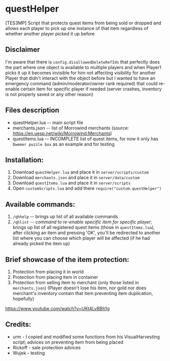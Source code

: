 # questHelper
[TES3MP] Script that protects quest items from being sold or dropped and allows each player to pick up one instance of that item regardless of whether another player picked it up before

## Disclaimer

I'm aware that there is ```config.disallowedDeleteRefIds``` that perfectly does the part where one object is available to multiple players and when Player1 picks it up it becomes invisible for him not affecting visibility for another Player that didn't interact with the object before but I wanted to have an emergency command (admin/moderator/owner rank required) that could re-enable certain item for specific player if needed (server crashes, inventory is not properly saved or any other reason) 

## Files description
- questHelper.lua -- main script file
- merchants.json -- list of Morrowind merchants (source: https://en.uesp.net/wiki/Morrowind:Merchants)
- questItems.lua -- INCOMPLETE list of quest items, for now it only has ```Dwemer puzzle box``` as an example and for testing

## Installation:

1. Download ```questHelper.lua``` and place it in ```server/scripts/custom```
2. Download ```merchants.json``` and place it in ```server/data/custom```
3. Download ```questItems.lua``` and place it in ```server/scripts```
4. Open ```customScripts.lua``` and add there ```require("custom.questHelper")```

## Available commands:

1. ```/qhhelp``` -- brings up list of all available commands
2. ```/qhlist``` -- *command to re-enable specific item for specific player*; brings up list of all registered quest items (those in ```questItems.lua```), after clicking an item and pressing 'OK', you'll be redirected to another list where you can choose which player will be affected (if he had already picked the item up)

## Brief showcase of the item protection:

1. Protection from placing it in world
2. Protection from placing item in container
3. Protection from selling item to merchant (only those listed in ```merchants.json```)
(Player doesn't lose his item, nor gold nor does merchant's inventory contain that item preventing item duplication, hopefully)

https://www.youtube.com/watch?v=UKt4LvBBh1g

## Credits:
- urm - I copied and modified some functions from his VisualHarvesting script; advices on preventing item from being placed
- Rickoff - sale protection advices
- Wujek - testing
